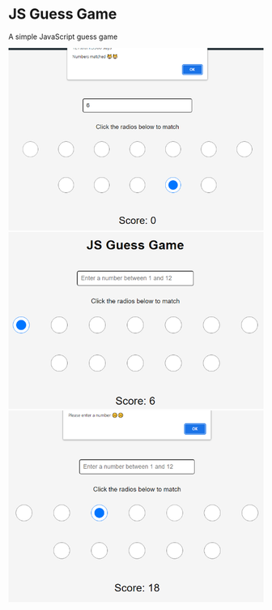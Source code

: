 # JS Guess Game

A simple JavaScript guess game

![screenshot1](screenshot1.png)
![screenshot2](screenshot2.png)
![screenshot3](screenshot3.png)
